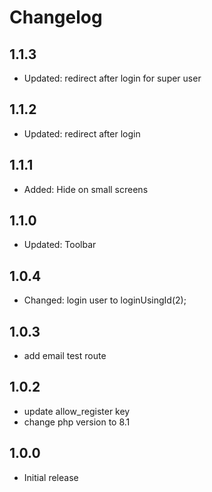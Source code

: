 # Changelog

## 1.1.3
- Updated: redirect after login for super user
  
## 1.1.2
- Updated: redirect after login
  
## 1.1.1
- Added: Hide on small screens
  
## 1.1.0
- Updated: Toolbar

## 1.0.4
- Changed: login user to loginUsingId(2);

## 1.0.3
- add email test route

## 1.0.2
- update allow_register key
- change php version to 8.1

## 1.0.0
-   Initial release
